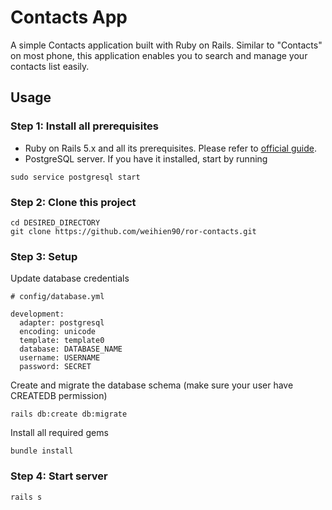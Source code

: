# Contacts App

A simple Contacts application built with Ruby on Rails. Similar to "Contacts" on most phone, this application enables you to search and manage your contacts list easily.

## Usage

### Step 1: Install all prerequisites

- Ruby on Rails 5.x and all its prerequisites. Please refer to [official guide](http://guides.rubyonrails.org/getting_started.html).
- PostgreSQL server. If you have it installed, start by running
```
sudo service postgresql start
```

### Step 2: Clone this project
```
cd DESIRED_DIRECTORY
git clone https://github.com/weihien90/ror-contacts.git
```

### Step 3: Setup
Update database credentials
```
# config/database.yml

development:
  adapter: postgresql
  encoding: unicode
  template: template0
  database: DATABASE_NAME
  username: USERNAME
  password: SECRET
```
Create and migrate the database schema (make sure your user have CREATEDB permission)
```
rails db:create db:migrate
```
Install all required gems
```
bundle install
```

### Step 4: Start server
```
rails s
```
